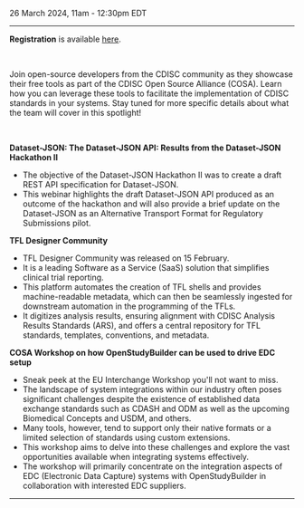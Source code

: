 26 March 2024, 11am - 12:30pm EDT

---

**Registration** is available [here](https://www.cdisc.org/events/webinar/cdisc-open-source-alliance-quarterly-spotlight-q1).

<br/>

Join open-source developers from the CDISC community as they showcase their free tools as part of the CDISC Open Source Alliance (COSA). Learn how you can leverage these tools to facilitate the implementation of CDISC standards in your systems. Stay tuned for more specific details about what the team will cover in this spotlight!

<br/>

**Dataset-JSON: The Dataset-JSON API: Results from the Dataset-JSON Hackathon II**

- The objective of the Dataset-JSON Hackathon II was to create a draft REST API specification for Dataset-JSON.
- This webinar highlights the draft Dataset-JSON API produced as an outcome of the hackathon and will also provide a brief update on the Dataset-JSON as an Alternative Transport Format for Regulatory Submissions pilot.

**TFL Designer Community**

- TFL Designer Community was released on 15 February.
- It is a leading Software as a Service (SaaS) solution that simplifies clinical trial reporting.
- This platform automates the creation of TFL shells and provides machine-readable metadata, which can then be seamlessly ingested for downstream automation in the programming of the TFLs.
- It digitizes analysis results, ensuring alignment with CDISC Analysis Results Standards (ARS), and offers a central repository for TFL standards, templates, conventions, and metadata.


**COSA Workshop on how OpenStudyBuilder can be used to drive EDC setup**

- Sneak peek at the EU Interchange Workshop you'll not want to miss.
- The landscape of system integrations within our industry often poses significant challenges despite the existence of established data exchange standards such as CDASH and ODM as well as the upcoming Biomedical Concepts and USDM, and others.
- Many tools, however, tend to support only their native formats or a limited selection of standards using custom extensions.
- This workshop aims to delve into these challenges and explore the vast opportunities available when integrating systems effectively.
- The workshop will primarily concentrate on the integration aspects of EDC (Electronic Data Capture) systems with OpenStudyBuilder in collaboration with interested EDC suppliers.

---